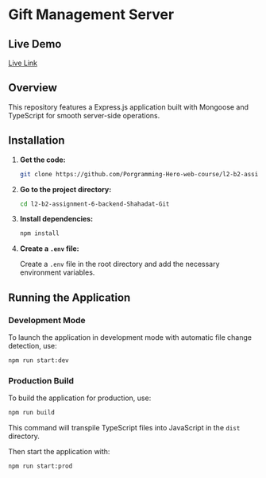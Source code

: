 # Gift Management Server

## Live Demo

[Live Link](https://gift-inventory.vercel.app)

## Overview

This repository features a Express.js application built with Mongoose and TypeScript for smooth server-side operations.

## Installation

1. **Get the code:**

   ```bash
   git clone https://github.com/Porgramming-Hero-web-course/l2-b2-assignment-6-backend-Shahadat-Git.git

   ```

2. **Go to the project directory:**

   ```bash
   cd l2-b2-assignment-6-backend-Shahadat-Git
   ```

3. **Install dependencies:**

   ```bash
   npm install
   ```

4. **Create a `.env` file:**

   Create a `.env` file in the root directory and add the necessary environment variables.

## Running the Application

### Development Mode

To launch the application in development mode with automatic file change detection, use:

```bash
npm run start:dev
```

### Production Build

To build the application for production, use:

```bash
npm run build
```

This command will transpile TypeScript files into JavaScript in the `dist` directory.

Then start the application with:

```bash
npm run start:prod
```
